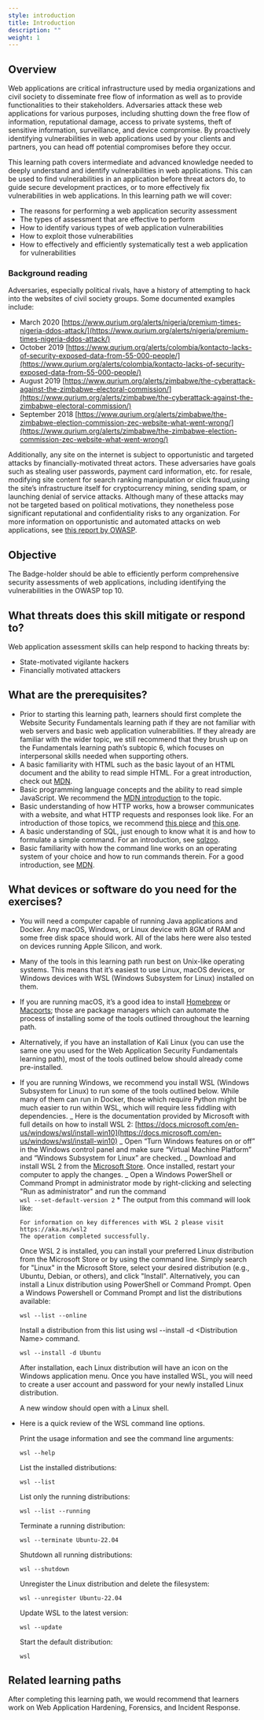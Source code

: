 ```yaml
---
style: introduction
title: Introduction
description: ""
weight: 1
---
```


## Overview

Web applications are critical infrastructure used by media organizations and civil society to disseminate free flow of information as well as to provide functionalities to their stakeholders. Adversaries attack these web applications for various purposes, including shutting down the free flow of information, reputational damage, access to private systems, theft of sensitive information, surveillance, and device compromise. By proactively identifying vulnerabilities in web applications used by your clients and partners, you can head off potential compromises before they occur.

This learning path covers intermediate and advanced knowledge needed to deeply understand and identify vulnerabilities in web applications. This can be used to find vulnerabilities in an application before threat actors do, to guide secure development practices, or to more effectively fix vulnerabilities in web applications. In this learning path we will cover:

- The reasons for performing a web application security assessment
- The types of assessment that are effective to perform
- How to identify various types of web application vulnerabilities
- How to exploit those vulnerabilities
- How to effectively and efficiently systematically test a web application for vulnerabilities

### Background reading

Adversaries, especially political rivals, have a history of attempting to hack into the websites of civil society groups. Some documented examples include:

- March 2020 [https://www.qurium.org/alerts/nigeria/premium-times-nigeria-ddos-attack/](https://www.qurium.org/alerts/nigeria/premium-times-nigeria-ddos-attack/)
- October 2019 [https://www.qurium.org/alerts/colombia/kontacto-lacks-of-security-exposed-data-from-55-000-people/](https://www.qurium.org/alerts/colombia/kontacto-lacks-of-security-exposed-data-from-55-000-people/)
- August 2019 [https://www.qurium.org/alerts/zimbabwe/the-cyberattack-against-the-zimbabwe-electoral-commission/](https://www.qurium.org/alerts/zimbabwe/the-cyberattack-against-the-zimbabwe-electoral-commission/)
- September 2018 [https://www.qurium.org/alerts/zimbabwe/the-zimbabwe-election-commission-zec-website-what-went-wrong/](https://www.qurium.org/alerts/zimbabwe/the-zimbabwe-election-commission-zec-website-what-went-wrong/)

Additionally, any site on the internet is subject to opportunistic and targeted attacks by financially-motivated threat actors. These adversaries have goals such as stealing user passwords, payment card information, etc. for resale, modifying site content for search ranking manipulation or click fraud,using the site’s infrastructure itself for cryptocurrency mining, sending spam, or launching denial of service attacks. Although many of these attacks may not be targeted based on political motivations, they nonetheless pose significant reputational and confidentiality risks to any organization. For more information on opportunistic and automated attacks on web applications, see [this report by OWASP](https://owasp.org/www-project-automated-threats-to-web-applications/).

## Objective

The Badge-holder should be able to efficiently perform comprehensive security assessments of web applications, including identifying the vulnerabilities in the OWASP top 10.

## What threats does this skill mitigate or respond to?

Web application assessment skills can help respond to hacking threats by:

- State-motivated vigilante hackers
- Financially motivated attackers

## What are the prerequisites?

- Prior to starting this learning path, learners should first complete the Website Security Fundamentals learning path if they are not familiar with web servers and basic web application vulnerabilities. If they already are familiar with the wider topic, we still recommend that they brush up on the Fundamentals learning path’s subtopic 6, which focuses on interpersonal skills needed when supporting others.
- A basic familiarity with HTML such as the basic layout of an HTML document and the ability to read simple HTML. For a great introduction, check out [MDN](https://developer.mozilla.org/en-US/docs/Learn).
- Basic programming language concepts and the ability to read simple JavaScript. We recommend the [MDN introduction](https://developer.mozilla.org/en-US/docs/Learn/JavaScript) to the topic.
- Basic understanding of how HTTP works, how a browser communicates with a website, and what HTTP requests and responses look like. For an introduction of those topics, we recommend [this piece](https://www.cloudflare.com/learning/ddos/glossary/hypertext-transfer-protocol-http/) and [this one](https://developer.mozilla.org/en-US/docs/Learn/Forms/Sending_and_retrieving_form_data).
- A basic understanding of SQL, just enough to know what it is and how to formulate a simple command. For an introduction, see [sqlzoo](https://sqlzoo.net/wiki/SQL_Tutorial).
- Basic familiarity with how the command line works on an operating system of your choice and how to run commands therein. For a good introduction, see [MDN](https://developer.mozilla.org/en-US/docs/Learn/Tools_and_testing/Understanding_client-side_tools/Command_line).

## What devices or software do you need for the exercises?

- You will need a computer capable of running Java applications and Docker. Any macOS, Windows, or Linux device with 8GM of RAM and some free disk space should work. All of the labs here were also tested on devices running Apple Silicon, and work.
- Many of the tools in this learning path run best on Unix-like operating systems. This means that it’s easiest to use Linux, macOS devices, or Windows devices with WSL (Windows Subsystem for Linux) installed on them.
- If you are running macOS, it’s a good idea to install [Homebrew](https://brew.sh/) or [Macports](https://www.macports.org/); those are package managers which can automate the process of installing some of the tools outlined throughout the learning path.
- Alternatively, if you have an installation of Kali Linux (you can use the same one you used for the Web Application Security Fundamentals learning path), most of the tools outlined below should already come pre-installed.
- If you are running Windows, we recommend you install WSL (Windows Subsystem for Linux) to run some of the tools outlined below. While many of them can run in Docker, those which require Python might be much easier to run within WSL, which will require less fiddling with dependencies.
  _ Here is the documentation provided by Microsoft with full details on how to install WSL 2: [https://docs.microsoft.com/en-us/windows/wsl/install-win10](https://docs.microsoft.com/en-us/windows/wsl/install-win10)
  _ Open “Turn Windows features on or off” in the Windows control panel and make sure “Virtual Machine Platform” and “Windows Subsystem for Linux” are checked.
  _ Download and install WSL 2 from the [Microsoft Store](https://apps.microsoft.com/store/detail/windows-subsystem-for-linux-preview/9P9TQF7MRM4R). Once installed, restart your computer to apply the changes.
  _ Open a Windows PowerShell or Command Prompt in administrator mode by right-clicking and selecting "Run as administrator" and run the command \
  `wsl --set-default-version 2` \* The output from this command will look like:

  ```
  For information on key differences with WSL 2 please visit https://aka.ms/wsl2
  The operation completed successfully.
  ```

  Once WSL 2 is installed, you can install your preferred Linux distribution from the Microsoft Store or by using the command line. Simply search for "Linux" in the Microsoft Store, select your desired distribution (e.g., Ubuntu, Debian, or others), and click "Install". Alternatively, you can install a Linux distribution using PowerShell or Command Prompt. Open a Windows Powershell or Command Prompt and list the distributions available:

  ```
  wsl --list --online
  ```
  Install a distribution from this list using wsl --install -d &lt;Distribution Name> command.

  ```
  wsl --install -d Ubuntu
  ```
  After installation, each Linux distribution will have an icon on the Windows application menu. Once you have installed WSL, you will need to create a user account and password for your newly installed Linux distribution.

  A new window should open with a Linux shell.

- Here is a quick review of the WSL command line options.

  Print the usage information and see the command line arguments:


  ```
  wsl --help
  ```
  List the installed distributions:

  ```
  wsl --list
  ```

  List only the running distributions:

  ```
  wsl --list --running
  ```
  Terminate a running distribution:

  ```
  wsl --terminate Ubuntu-22.04
  ```

  Shutdown all running distributions:

  ```
  wsl --shutdown
  ```

  Unregister the Linux distribution and delete the filesystem:

  ```
  wsl --unregister Ubuntu-22.04
  ```

  Update WSL to the latest version:


  ```
  wsl --update
  ```
  Start the default distribution:

  ```
  wsl

## Related learning paths

After completing this learning path, we would recommend that learners work on Web Application Hardening, Forensics, and Incident Response.